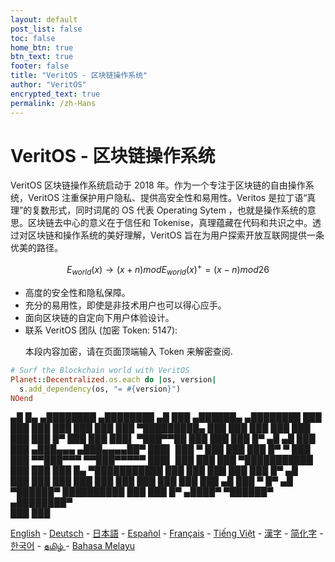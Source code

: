 ```yaml
---
layout: default
post_list: false
toc: false
home_btn: true
btn_text: true
footer: false
title: "VeritOS - 区块链操作系统"
author: "VeritOS"
encrypted_text: true
permalink: /zh-Hans
---
```


# VeritOS - 区块链操作系统

VeritOS 区块链操作系统启动于 2018 年。作为一个专注于区块链的自由操作系统，VeritOS 注重保护用户隐私、提供高安全性和易用性。Veritos 是拉丁语“真理”的复数形式，同时词尾的 OS 代表 Operating Sytem ，也就是操作系统的意思。区块链去中心的意义在于信任和 Tokenise，真理蕴藏在代码和共识之中。透过对区块链和操作系统的美好理解，VeritOS 旨在为用户探索开放互联网提供一条优美的路径。

$$
E_{world}(x)\rightarrow (x+n) mod E_{world}(x)^{+} = (x-n) mod 26 
$$

* 高度的安全性和隐私保障。
* 充分的易用性，即使是非技术用户也可以得心应手。
* 面向区块链的自定向下用户体验设计。
* 联系 VeritOS 团队 (加密 Token: 5147): 
  <p class="encrypted" id="ZER7V3r2Ps+rj3HROaB2LAQb1Zxdbzb4qS9VA/mKsq7QmWR+x8Bg==">本段内容加密，请在页面顶端输入 Token 来解密查阅.</p>

```ruby
# Surf the Blockchain world with VeritOS
Planet::Decentralized.os.each do |os, version|
  s.add_dependency(os, "= #{version}")
NOend
```

   ▄█    █▄     ▄████████    ▄████████  ▄█      ███      ▄██████▄     ▄████████ 
  ███    ███   ███    ███   ███    ███ ███  ▀█████████▄ ███    ███   ███    ███ 
  ███    ███   ███    █▀    ███    ███ ███▌    ▀███▀▀██ ███    ███   ███    █▀  ▄█  ▄█ 
  ███    ███  ▄███▄▄▄      ▄███▄▄▄▄██▀ ███▌     ███   ▀ ███    ███   ███          █▀   ▀
  ███    ███ ▀▀███▀▀▀     ▀▀███▀▀▀▀▀   ███▌     ███     ███    ███ ▀███████████ 
  ███    ███   ███    █▄  ▀███████████ ███      ███     ███    ███          ███    █▀  ▄█  
  ███    ███   ███    ███   ███    ███ ███      ███     ███    ███    ▄█    ███   ▀  █▀  ▄█  
   ▀██████▀    ██████████   ███    ███ █▀      ▄████▀    ▀██████▀   ▄████████▀  
                                                                                                                                                                                                                                          ███    ███                                                                       


[English](https://veritos.org/) - [Deutsch](de) - [日本語](ja) - [Español](es) - [Français](fr) - [Tiếng Việt](vi) - [漢字](zh-Hant) - [简化字](zh-Hans) - [한국어](ko) - [தமிழ் ](ta) - [Bahasa Melayu](ms)


